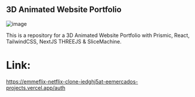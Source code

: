 ## 3D Animated Website Portfolio 

![image]([https://res.cloudinary.com/dfuqlszkx/image/upload/v1708592645/Screen_Shot_2024-02-22_at_7.27.54_pm_vfyc0q.png](https://res.cloudinary.com/dfuqlszkx/image/upload/v1709694182/Screen_Shot_2024-03-06_at_2.02.36_pm_hwjvcz.png)https://res.cloudinary.com/dfuqlszkx/image/upload/v1709694182/Screen_Shot_2024-03-06_at_2.02.36_pm_hwjvcz.png)

This is a repository for a 3D Animated Website Portfolio with Prismic, React, TailwindCSS, NextJS THREEJS & SliceMachine.

# Link:
https://emmeflix-netflix-clone-iedghj5at-eemercados-projects.vercel.app/auth
